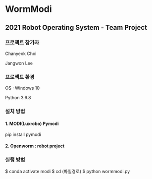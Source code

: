 # WormModi

## 2021 Robot Operating System - Team Project

### 프로젝트 참가자
Chanyeok Choi

Jangwon Lee

### 프로젝트 환경
OS : Windows 10

Python 3.6.8

### 설치 방법
#### 1. MODI(Luxrobo) Pymodi
pip install pymodi

#### 2. Openworm : robot project 


### 실행 방법
$ conda activate modi
$ cd (파일경로)
$ python wormmodi.py
